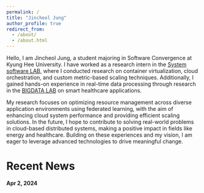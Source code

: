 ```yaml
---
permalink: /
title: "Jincheol Jung"
author_profile: true
redirect_from:
  - /about/
  - /about.html
---
```


Hello, I am Jincheol Jung, a student majoring in Software Convergence at Kyung Hee University. I have worked as a research intern in the [System software LAB](https://ss.korea.ac.kr/), where I conducted research on container virtualization, cloud orchestration, and custom metric-based scaling techniques. Additionally, I gained hands-on experience in real-time data processing through research in the [BIGDATA LAB]( http://allbigdata.khu.ac.kr/) on smart healthcare applications.

My research focuses on optimizing resource management across diverse application environments using federated learning, with the aim of enhancing cloud system performance and providing efficient scaling solutions. In the future, I hope to contribute to solving real-world problems in cloud-based distributed systems, making a positive impact in fields like energy and healthcare. Building on these experiences and my vision, I am eager to leverage advanced technologies to drive meaningful change.

Recent News
======
**Apr 2, 2024**
